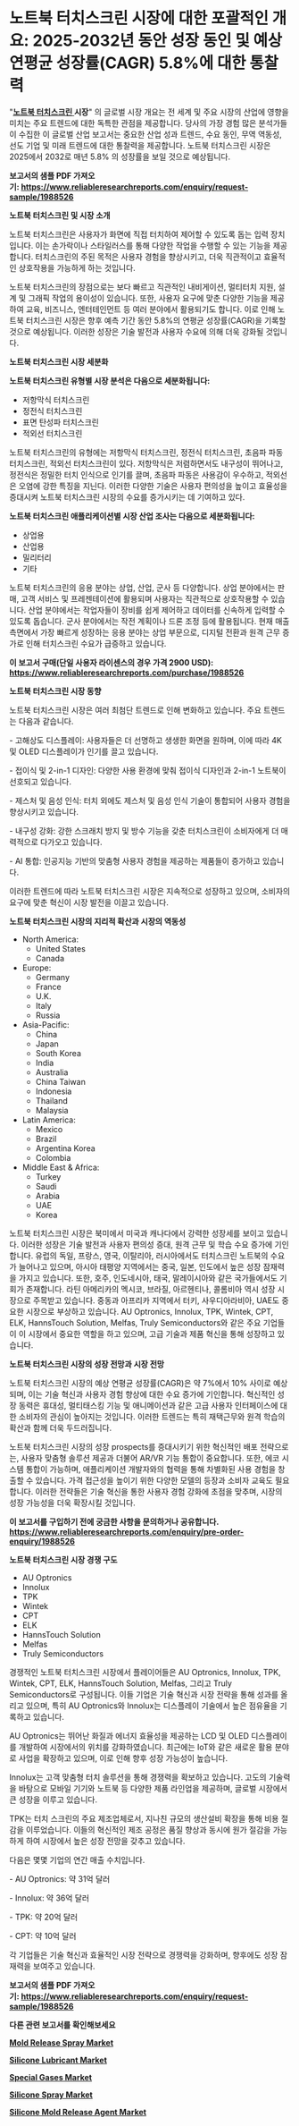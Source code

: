 <p><h1>노트북 터치스크린 시장에 대한 포괄적인 개요: 2025-2032년 동안 성장 동인 및 예상 연평균 성장률(CAGR) 5.8%에 대한 통찰력</h1></p><p>"<strong><a href="https://www.reliableresearchreports.com/laptop-touchscreen-r1988526?utm_campaign=105&utm_medium=7&utm_source=Github&utm_content=ia&utm_term=01042025&utm_id=laptop-touchscreen">노트북 터치스크린&nbsp;</a></strong><strong>시장</strong>" 의 글로벌 시장 개요는 전 세계 및 주요 시장의 산업에 영향을 미치는 주요 트렌드에 대한 독특한 관점을 제공합니다. 당사의 가장 경험 많은 분석가들이 수집한 이 글로벌 산업 보고서는 중요한 산업 성과 트렌드, 수요 동인, 무역 역동성, 선도 기업 및 미래 트렌드에 대한 통찰력을 제공합니다. 노트북 터치스크린 시장은 2025에서 2032로 매년 5.8% 의 성장률을 보일 것으로 예상됩니다.&nbsp;</p>
<p><strong>보고서의 샘플 PDF 가져오기:&nbsp;<a href="https://www.reliableresearchreports.com/enquiry/request-sample/1988526?utm_campaign=105&utm_medium=7&utm_source=Github&utm_content=ia&utm_term=01042025&utm_id=laptop-touchscreen">https://www.reliableresearchreports.com/enquiry/request-sample/1988526</a></strong></p>
<p><strong>노트북 터치스크린 및 시장 소개</strong></p>
<p><p>노트북 터치스크린은 사용자가 화면에 직접 터치하여 제어할 수 있도록 돕는 입력 장치입니다. 이는 손가락이나 스타일러스를 통해 다양한 작업을 수행할 수 있는 기능을 제공합니다. 터치스크린의 주된 목적은 사용자 경험을 향상시키고, 더욱 직관적이고 효율적인 상호작용을 가능하게 하는 것입니다.</p><p>노트북 터치스크린의 장점으로는 보다 빠르고 직관적인 내비게이션, 멀티터치 지원, 설계 및 그래픽 작업의 용이성이 있습니다. 또한, 사용자 요구에 맞춘 다양한 기능을 제공하여 교육, 비즈니스, 엔터테인먼트 등 여러 분야에서 활용되기도 합니다. 이로 인해 노트북 터치스크린 시장은 향후 예측 기간 동안 5.8%의 연평균 성장률(CAGR)을 기록할 것으로 예상됩니다. 이러한 성장은 기술 발전과 사용자 수요에 의해 더욱 강화될 것입니다.</p></p>
<p><strong>노트북 터치스크린 시장 세분화</strong></p>
<p><strong>노트북 터치스크린 유형별 시장 분석은 다음으로 세분화됩니다:</strong></p>
<p><ul><li>저항막식 터치스크린</li><li>정전식 터치스크린</li><li>표면 탄성파 터치스크린</li><li>적외선 터치스크린</li></ul></p>
<p><p>노트북 터치스크린의 유형에는 저항막식 터치스크린, 정전식 터치스크린, 초음파 파동 터치스크린, 적외선 터치스크린이 있다. 저항막식은 저렴하면서도 내구성이 뛰어나고, 정전식은 정밀한 터치 인식으로 인기를 끌며, 초음파 파동은 사용감이 우수하고, 적외선은 오염에 강한 특징을 지닌다. 이러한 다양한 기술은 사용자 편의성을 높이고 효율성을 증대시켜 노트북 터치스크린 시장의 수요를 증가시키는 데 기여하고 있다.</p></p>
<p><strong>노트북 터치스크린 애플리케이션별 시장 산업 조사는 다음으로 세분화됩니다:</strong></p>
<p><ul><li>상업용</li><li>산업용</li><li>밀리터리</li><li>기타</li></ul></p>
<p><p>노트북 터치스크린의 응용 분야는 상업, 산업, 군사 등 다양합니다. 상업 분야에서는 판매, 고객 서비스 및 프레젠테이션에 활용되며 사용자는 직관적으로 상호작용할 수 있습니다. 산업 분야에서는 작업자들이 장비를 쉽게 제어하고 데이터를 신속하게 입력할 수 있도록 돕습니다. 군사 분야에서는 작전 계획이나 드론 조정 등에 활용됩니다. 현재 매출 측면에서 가장 빠르게 성장하는 응용 분야는 상업 부문으로, 디지털 전환과 원격 근무 증가로 인해 터치스크린 수요가 급증하고 있습니다.</p></p>
<p><strong>이 보고서 구매(단일 사용자 라이센스의 경우 가격 2900 USD): <a href="https://www.reliableresearchreports.com/purchase/1988526?utm_campaign=105&utm_medium=7&utm_source=Github&utm_content=ia&utm_term=01042025&utm_id=laptop-touchscreen">https://www.reliableresearchreports.com/purchase/1988526</a></strong></p>
<p><strong>노트북 터치스크린 시장 동향</strong></p>
<p><p>노트북 터치스크린 시장은 여러 최첨단 트렌드로 인해 변화하고 있습니다. 주요 트렌드는 다음과 같습니다.</p><p>- 고해상도 디스플레이: 사용자들은 더 선명하고 생생한 화면을 원하며, 이에 따라 4K 및 OLED 디스플레이가 인기를 끌고 있습니다.</p><p>- 접이식 및 2-in-1 디자인: 다양한 사용 환경에 맞춰 접이식 디자인과 2-in-1 노트북이 선호되고 있습니다.</p><p>- 제스처 및 음성 인식: 터치 외에도 제스처 및 음성 인식 기술이 통합되어 사용자 경험을 향상시키고 있습니다.</p><p>- 내구성 강화: 강한 스크래치 방지 및 방수 기능을 갖춘 터치스크린이 소비자에게 더 매력적으로 다가오고 있습니다.</p><p>- AI 통합: 인공지능 기반의 맞춤형 사용자 경험을 제공하는 제품들이 증가하고 있습니다.</p><p>이러한 트렌드에 따라 노트북 터치스크린 시장은 지속적으로 성장하고 있으며, 소비자의 요구에 맞춘 혁신이 시장 발전을 이끌고 있습니다.</p></p>
<p><strong>노트북 터치스크린 시장의 지리적 확산과 시장의 역동성</strong></p>
<p><ul>
    <li>
        North America:
        <ul>
            <li>United States</li>
            <li>Canada</li>
        </ul>
    </li>
    <li>
        Europe:
        <ul>
            <li>Germany</li>
            <li>France</li>
            <li>U.K.</li>
            <li>Italy</li>
            <li>Russia</li>
        </ul>
    </li>
    <li>
        Asia-Pacific:
        <ul>
            <li>China</li>
            <li>Japan</li>
            <li>South Korea</li>
            <li>India</li>
            <li>Australia</li>
            <li>China Taiwan</li>
            <li>Indonesia</li>
            <li>Thailand</li>
            <li>Malaysia</li>
        </ul>
    </li>
    <li>
        Latin America:
        <ul>
            <li>Mexico</li>
            <li>Brazil</li>
            <li>Argentina Korea</li>
            <li>Colombia</li>
        </ul>
    </li>
    <li>
        Middle East & Africa:
        <ul>
            <li>Turkey</li>
            <li>Saudi</li>
            <li>Arabia</li>
            <li>UAE</li>
            <li>Korea</li>
        </ul>
    </li>
    </ul></p>
<p><p>노트북 터치스크린 시장은 북미에서 미국과 캐나다에서 강력한 성장세를 보이고 있습니다. 이러한 성장은 기술 발전과 사용자 편의성 증대, 원격 근무 및 학습 수요 증가에 기인합니다. 유럽의 독일, 프랑스, 영국, 이탈리아, 러시아에서도 터치스크린 노트북의 수요가 늘어나고 있으며, 아시아 태평양 지역에서는 중국, 일본, 인도에서 높은 성장 잠재력을 가지고 있습니다. 또한, 호주, 인도네시아, 태국, 말레이시아와 같은 국가들에서도 기회가 존재합니다. 라틴 아메리카의 멕시코, 브라질, 아르헨티나, 콜롬비아 역시 성장 시장으로 주목받고 있습니다. 중동과 아프리카 지역에서 터키, 사우디아라비아, UAE도 중요한 시장으로 부상하고 있습니다. AU Optronics, Innolux, TPK, Wintek, CPT, ELK, HannsTouch Solution, Melfas, Truly Semiconductors와 같은 주요 기업들이 이 시장에서 중요한 역할을 하고 있으며, 고급 기술과 제품 혁신을 통해 성장하고 있습니다.</p></p>
<p><strong>노트북 터치스크린 시장의 성장 전망과 시장 전망</strong></p>
<p><p>노트북 터치스크린 시장의 예상 연평균 성장률(CAGR)은 약 7%에서 10% 사이로 예상되며, 이는 기술 혁신과 사용자 경험 향상에 대한 수요 증가에 기인합니다. 혁신적인 성장 동력은 휴대성, 멀티태스킹 기능 및 애니메이션과 같은 고급 사용자 인터페이스에 대한 소비자의 관심이 높아지는 것입니다. 이러한 트렌드는 특히 재택근무와 원격 학습의 확산과 함께 더욱 두드러집니다.</p><p>노트북 터치스크린 시장의 성장 prospects를 증대시키기 위한 혁신적인 배포 전략으로는, 사용자 맞춤형 솔루션 제공과 더불어 AR/VR 기능 통합이 중요합니다. 또한, 에코 시스템 통합이 가능하며, 애플리케이션 개발자와의 협력을 통해 차별화된 사용 경험을 창출할 수 있습니다. 가격 접근성을 높이기 위한 다양한 모델의 등장과 소비자 교육도 필요합니다. 이러한 전략들은 기술 혁신을 통한 사용자 경험 강화에 초점을 맞추며, 시장의 성장 가능성을 더욱 확장시킬 것입니다.</p></p>
<p><strong>이 보고서를 구입하기 전에 궁금한 사항을 문의하거나 공유합니다. <a href="https://www.reliableresearchreports.com/enquiry/pre-order-enquiry/1988526?utm_campaign=105&utm_medium=7&utm_source=Github&utm_content=ia&utm_term=01042025&utm_id=laptop-touchscreen">https://www.reliableresearchreports.com/enquiry/pre-order-enquiry/1988526</a></strong></p>
<p><strong>노트북 터치스크린 시장 경쟁 구도</strong></p>
<p><ul><li>AU Optronics</li><li>Innolux</li><li>TPK</li><li>Wintek</li><li>CPT</li><li>ELK</li><li>HannsTouch Solution</li><li>Melfas</li><li>Truly Semiconductors</li></ul></p>
<p><p>경쟁적인 노트북 터치스크린 시장에서 플레이어들은 AU Optronics, Innolux, TPK, Wintek, CPT, ELK, HannsTouch Solution, Melfas, 그리고 Truly Semiconductors로 구성됩니다. 이들 기업은 기술 혁신과 시장 전략을 통해 성과를 올리고 있으며, 특히 AU Optronics와 Innolux는 디스플레이 기술에서 높은 점유율을 기록하고 있습니다.</p><p>AU Optronics는 뛰어난 화질과 에너지 효율성을 제공하는 LCD 및 OLED 디스플레이를 개발하여 시장에서의 위치를 강화하였습니다. 최근에는 IoT와 같은 새로운 활용 분야로 사업을 확장하고 있으며, 이로 인해 향후 성장 가능성이 높습니다.</p><p>Innolux는 고객 맞춤형 터치 솔루션을 통해 경쟁력을 확보하고 있습니다. 고도의 기술력을 바탕으로 모바일 기기와 노트북 등 다양한 제품 라인업을 제공하며, 글로벌 시장에서 큰 성장을 이루고 있습니다.</p><p>TPK는 터치 스크린의 주요 제조업체로서, 지나친 규모의 생산설비 확장을 통해 비용 절감을 이루었습니다. 이들의 혁신적인 제조 공정은 품질 향상과 동시에 원가 절감을 가능하게 하여 시장에서 높은 성장 전망을 갖추고 있습니다.</p><p>다음은 몇몇 기업의 연간 매출 수치입니다.</p><p>- AU Optronics: 약 31억 달러</p><p>- Innolux: 약 36억 달러</p><p>- TPK: 약 20억 달러</p><p>- CPT: 약 10억 달러</p><p>각 기업들은 기술 혁신과 효율적인 시장 전략으로 경쟁력을 강화하며, 향후에도 성장 잠재력을 보여주고 있습니다.</p></p>
<p><strong>보고서의 샘플 PDF 가져오기:&nbsp;<a href="https://www.reliableresearchreports.com/enquiry/request-sample/1988526?utm_campaign=105&utm_medium=7&utm_source=Github&utm_content=ia&utm_term=01042025&utm_id=laptop-touchscreen">https://www.reliableresearchreports.com/enquiry/request-sample/1988526</a></strong></p>
<p><strong></strong></p>
<p><strong></strong></p>
<p><strong></strong></p>
<p><strong></strong></p>
<p><strong>다른 관련 보고서를 확인해보세요</strong></p>
<p><strong><p><a href="https://github.com/dukawashviro/Market-Research-Report-List-1/blob/main/mold-release-spray-market.md?utm_campaign=105&utm_medium=7&utm_source=Github&utm_content=ia&utm_term=01042025&utm_id=laptop-touchscreen">Mold Release Spray Market</a></p><p><a href="https://github.com/molayrabeta/Market-Research-Report-List-1/blob/main/silicone-lubricant-market.md?utm_campaign=105&utm_medium=7&utm_source=Github&utm_content=ia&utm_term=01042025&utm_id=laptop-touchscreen">Silicone Lubricant Market</a></p><p><a href="https://github.com/tineamonaya/Market-Research-Report-List-1/blob/main/special-gases-market.md?utm_campaign=105&utm_medium=7&utm_source=Github&utm_content=ia&utm_term=01042025&utm_id=laptop-touchscreen">Special Gases Market</a></p><p><a href="https://github.com/koopalujale2/Market-Research-Report-List-1/blob/main/silicone-spray-market.md?utm_campaign=105&utm_medium=7&utm_source=Github&utm_content=ia&utm_term=01042025&utm_id=laptop-touchscreen">Silicone Spray Market</a></p><p><a href="https://github.com/rembaentin6f/Market-Research-Report-List-1/blob/main/silicone-mold-release-agent-market.md?utm_campaign=105&utm_medium=7&utm_source=Github&utm_content=ia&utm_term=01042025&utm_id=laptop-touchscreen">Silicone Mold Release Agent Market</a></p></strong></p>
<p></p>